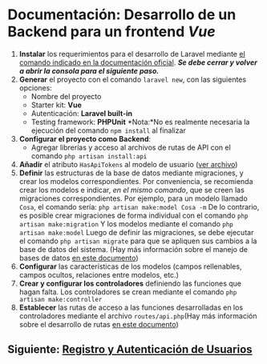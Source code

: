 # Documentación: Desarrollo de un Backend para un frontend _Vue_

1. **Instalar** los requerimientos para el desarrollo de Laravel mediante [el comando indicado en la documentación oficial](https://laravel.com/docs/12.x/installation). **_Se debe cerrar y volver a abrir la consola para el siguiente paso._**
2. **Generar** el proyecto con el comando `laravel new`, con las siguientes opciones:
   - Nombre del proyecto
   - Starter kit: **Vue**
   - Autenticación: **Laravel built-in**
   - Testing framework: **PHPUnit**
     *Nota:*No es realmente necesaria la ejecución del comando `npm install` al finalizar
3. **Configurar el proyecto como Backend**:
   - Agregar librerías y acceso al archivos de rutas de API con el comando `php artisan install:api`
4. **Añadir** el atributo `HasApiTokens` al modelo de usuario ([ver archivo](../app/Models/User.php))
5. **Definir** las estructuras de la base de datos mediante migraciones, y crear los modelos correspondientes. Por conveniencia, se recomienda crear los modelos e indicar, _en el mismo comando_, que se creen las migraciones correspondientes.
   Por ejemplo, para un modelo llamado `Cosa`, el comando sería: `php artisan make:model Cosa -m`
   De lo contrario, es posible crear migraciones de forma individual con el comando `php artisan make:migration`
   Y los modelos mediante el comando `php artisan make:model`
   Luego de definir las migraciones, se debe ejecutar el comando `php artisan migrate` para que se apliquen sus cambios a la base de datos del sistema. (Hay más información sobre el manejo de bases de datos [en este documento](BasesDeDatosEnLaravel.md))
6. **Configurar** las características de los modelos (campos rellenables, campos ocultos, relaciones entre modelos, etc.)
7. **Crear y configurar los controladores** definiendo las funciones que hagan falta. Los controladores se crean mediante el comando `php artisan make:controller`
8. **Establecer** las rutas de acceso a las funciones desarrolladas en los controladores mediante el archivo `routes/api.php`(Hay más información sobre el desarrollo de rutas [en este documento](RutasDeLaravel.md))

## Siguiente: [Registro y Autenticación de Usuarios](RegistroYAutenticacionEnLaravel.md)
